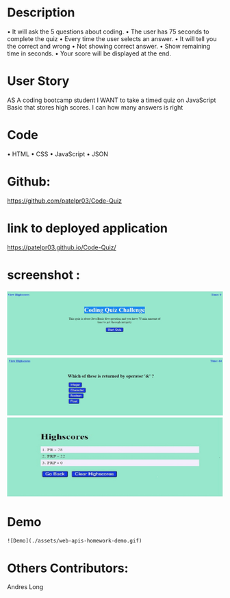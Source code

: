 # Description
•	It will ask the 5 questions about coding.
•	The user has 75 seconds to complete the quiz
•	Every time the user selects an answer.
•	It will tell you the correct and wrong 
•	Not showing correct answer.
•	Show remaining time in seconds.
•	Your score will be displayed at the end.

# User Story
   AS A coding bootcamp student
   I WANT to take a timed quiz on JavaScript Basic that stores high scores.
   I can how many answers is right 

# Code
•	HTML
•	CSS
•	JavaScript
•	JSON

# Github:
 https://github.com/patelpr03/Code-Quiz

 # link to deployed application
https://patelpr03.github.io/Code-Quiz/

# screenshot : 
   ![Code-Quiz](./assets/Coding-Quiz-Challenge.jpg)
   ![Code-Quiz](./assets/Question.jpg)
   ![Code-quiz](./assets/Highscores.jpg)
# Demo
    ![Demo](./assets/web-apis-homework-demo.gif)

# Others Contributors:
   Andres Long
